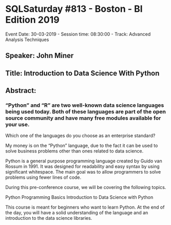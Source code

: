 # SQLSaturday #813 - Boston - BI Edition 2019
Event Date: 30-03-2019 - Session time: 08:30:00 - Track: Advanced Analysis Techniques
## Speaker: John Miner
## Title: Introduction to Data Science With Python
## Abstract:
### “Python” and “R” are two well-known data science languages being used today. Both of these languages are part of the open source community and have many free modules available for your use.

Which one of the languages do you choose as an enterprise standard?

My money is on the “Python” language, due to the fact it can be used to solve business problems other than ones related to data science.

Python is a general purpose programming language created by Guido van Rossum in 1991. It was designed for readability and easy syntax by using significant whitespace. The main goal was to allow programmers to solve problems using fewer lines of code.

During this pre-conference course, we will be covering the following topics.

Python Programming Basics
Introduction to Data Science with Python

This course is meant for beginners who want to learn Python. At the end of the day, you will have a solid understanding of the language and an introduction to the data science libraries.

